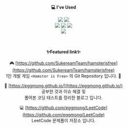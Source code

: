 <div align="center">

#### 💻 I've Used

<img src="https://img.shields.io/badge/Unity-black?logo=unity"> <img src="https://img.shields.io/badge/-C%23-239120?logo=csharp">  
<img src="https://img.shields.io/badge/-C%2B%2B-00599C?logo=cplusplus"> <img src="https://img.shields.io/badge/-Jenkins-D24939?logo=jenkins&logoColor=white"> <img src="https://img.shields.io/badge/-Firebase-FFCA28?logo=firebase&logoColor=white">  
<img src="https://img.shields.io/badge/-Shader-gray">  

<br>

#### ✨Featured link✨

:video_game: [https://github.com/SukereamTeam/hamsterisfree](https://github.com/SukereamTeam/hamsterisfree)  
1인 개발 게임 `<Hamster is Free>` 의 Git Repository 입니다. :hamster:


:file_folder: [https://eggmong.github.io/](https://eggmong.github.io/)  
공부한 것과 이슈 해결 및  
풀어본 코딩 테스트를 정리한 블로그 입니다.


:computer: [https://github.com/eggmong/LeetCode](https://github.com/eggmong/LeetCode)  
LeetCode 문제풀이 저장소 입니다.



</div>
